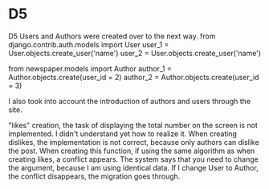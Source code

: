 # D5
D5
Users and Authors were created over to the next way. 
from django.contrib.auth.models import User
user_1 = User.objects.create_user('name')
user_2 = User.objects.create_user('name')

from newspaper.models import Author
author_1 =  Author.objects.create(user_id = 2)
author_2 =  Author.objects.create(user_id = 3)

I also took into account the introduction of authors and users through the site.

"likes" creation, the task of displaying the total number on the screen is not implemented. I didn't understand yet how to realize it.
When creating dislikes, the implementation is not correct, because only authors can dislike the post. When creating this function, if using the same algorithm as when creating likes, a conflict appears. The system says that you need to change the argument, because I am using identical data. If I change User to Author, the conflict disappears, the migration goes through.

